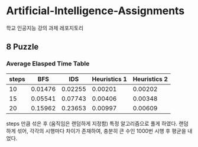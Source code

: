 # Artificial-Intelligence-Assignments
학교 인공지능 강의 과제 레포지토리

## 8 Puzzle

### Average Elasped Time Table

|steps	| BFS 		| IDS 		|Heuristics 1	|Heuristics 2	|
|---	|---		|---		|---			|---	|
| 10 	| 0.01476 | 0.02255 | 0.00201 	| 0.00202 	|
| 15 	| 0.05541 | 0.07743 | 0.00406 	| 0.00348 	|
| 20 	| 0.15962	| 0.23653	| 0.00997		| 0.00609 	|

steps 만큼 섞은 후 (움직임은 랜덤하게 지정함) 특정 알고리즘으로 풀게 하였다. 랜덤하게 섞어, 각각의 시행마다 차이가 존재하여, 충분히 큰 수인 1000번 시행 후 평균을 내었다.